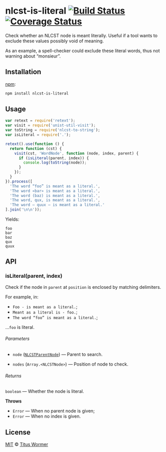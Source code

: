 # nlcst-is-literal [![Build Status](https://img.shields.io/travis/wooorm/nlcst-is-literal.svg)](https://travis-ci.org/wooorm/nlcst-is-literal) [![Coverage Status](https://img.shields.io/codecov/c/github/wooorm/nlcst-is-literal.svg)](https://codecov.io/github/wooorm/nlcst-is-literal)

Check whether an NLCST node is meant literally.  Useful if a tool wants to
exclude these values possibly void of meaning.

As an example, a spell-checker could exclude these literal words, thus not
warning about “monsieur”.

## Installation

[npm](https://docs.npmjs.com/cli/install):

```bash
npm install nlcst-is-literal
```

## Usage

```javascript
var retext = require('retext');
var visit = require('unist-util-visit');
var toString = require('nlcst-to-string');
var isLiteral = require('.');

retext().use(function () {
  return function (cst) {
    visit(cst, 'WordNode', function (node, index, parent) {
      if (isLiteral(parent, index)) {
        console.log(toString(node));
      }
    });
  }
}).process([
  'The word “foo” is meant as a literal.',
  'The word «bar» is meant as a literal.',
  'The word (baz) is meant as a literal.',
  'The word, qux, is meant as a literal.',
  'The word — quux — is meant as a literal.'
].join('\n\n'));
```

Yields:

```text
foo
bar
baz
qux
quux
```

## API

### isLiteral(parent, index)

Check if the node in `parent` at `position` is enclosed
by matching delimiters.

For example, in:

*   `Foo - is meant as a literal.`;
*   `Meant as a literal is - foo.`;
*   `The word “foo” is meant as a literal.`;

...`foo` is literal.

###### Parameters

*   `node` ([`NLCSTParentNode`](https://github.com/wooorm/nlcst#parent))
    — Parent to search.

*   `nodes` (`Array.<NLCSTNode>`) — Position of node to check.

###### Returns

`boolean` — Whether the node is literal.

**Throws**

*   `Error` — When no parent node is given;
*   `Error` — When no index is given.

## License

[MIT](LICENSE) © [Titus Wormer](http://wooorm.com)

